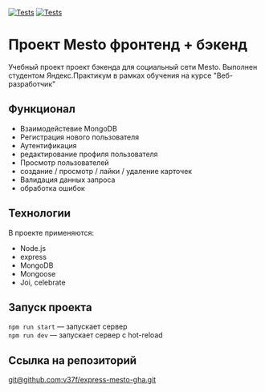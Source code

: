 [![Tests](../../actions/workflows/tests-13-sprint.yml/badge.svg)](../../actions/workflows/tests-13-sprint.yml) [![Tests](../../actions/workflows/tests-14-sprint.yml/badge.svg)](../../actions/workflows/tests-14-sprint.yml)
# Проект Mesto фронтенд + бэкенд

Учебный проект проект бэкенда для социальный сети Mesto. Выполнен студентом Яндекс.Практикум в рамках обучения на курсе "Веб-разработчик"

## Функционал

* Взаимодейстевие MongoDB
* Регистрация нового пользователя
* Аутентификация
* редактирование профиля пользователя
* Просмотр пользователей
* создание / просмотр / лайки / удаление карточек
* Валидация данных запроса
* обработка ошибок 

## Технологии

В проекте применяются:

* Node.js
* express
* MongoDB
* Mongoose
* Joi, celebrate


## Запуск проекта

`npm run start` — запускает сервер   
`npm run dev` — запускает сервер с hot-reload

## Ссылка на репозиторий
[git@github.com:v37f/express-mesto-gha.git](git@github.com:v37f/express-mesto-gha.git)
